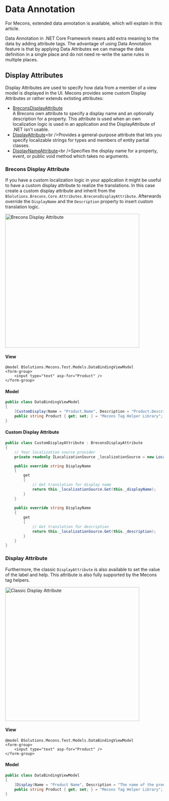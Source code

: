 # Data Annotation

For Mecons, extended data annotation is available, which will explain in this article.

Data Annotation in .NET Core Framework means add extra meaning to the data by adding attribute tags. The advantage of using Data Annotation feature is that by applying Data Attributes we can manage the data definition in a single place and do not need re-write the same rules in multiple places.

## Display Attributes

Display Attributes are used to specify how data from a member of a view model is displayed in the UI. Mecons provides some custom Display Attributes or rather extends extisting attributes:

* [BreconsDisplayAttribute](https://github.com/brecons/brecons-tag-helper/blob/master/BSolutions.Brecons/BSolutions.Brecons.Core/Attributes/BreconsDisplayAttribute.cs)<br />A Brecons own attribute to specify a display name and an optionally description for a property. This attribute is used when an own localization logic is used in an application and the DisplayAttribute of .NET isn't usable.
* [DisplayAttribute](https://msdn.microsoft.com/de-de/library/system.componentmodel.dataannotations.displayattribute(v=vs.110).aspx)<br />Provides a general-purpose attribute that lets you specify localizable strings for types and members of entity partial classes.
* [DisplayNameAttribute](https://msdn.microsoft.com/de-de/library/system.componentmodel.displaynameattribute(v=vs.110).aspx)<br />Specifies the display name for a property, event, or public void method which takes no arguments.

### Brecons Display Attribute

If you have a custom localization logic in your application it might be useful to have a custom display attribute to realize the translations. In this case create a custom display attribute and inherit from the `BSolutions.Brecons.Core.Attributes.BreconsDisplayAttribute`. Afterwards override the `DisplayName` and the `Description` property to insert custom translation logic.

<img src="/images/data-annotation_01.png" width="426" alt="Brecons Display Attribute">

#### View

```markup
@model BSolutions.Mecons.Test.Models.DataBindingViewModel
<form-group>
    <input type="text" asp-for="Product" />
</form-group>
```

#### Model

```csharp
public class DataBindingViewModel
{
    [CustomDisplay(Name = "Product.Name", Description = "Product.Description")]
    public string Product { get; set; } = "Mecons Tag Helper Library";
}
```

#### Custom Display Attribute

```csharp
public class CustomDisplayAttribute : BreconsDisplayAttribute
{
    // Your localization source provider
    private readonly ILocalizationSource _localizationSource = new LocalizationSource();

    public override string DisplayName
    {
        get
        {
            // Get translation for display name
            return this._localizationSource.Get(this._displayName);
        }
    }
    
    public override string DisplayName
    {
        get
        {
            // Get translation for description
            return this._localizationSource.Get(this._description);
        }
    }
}
```

### Display Attribute

Furthermore, the classic `DisplayAttribute` is also available to set the value of the label and help. This attribute is also fully supported by the Mecons tag helpers.

<img src="/images/data-annotation_02.png" width="426" alt="Classic Display Attribute">

#### View

```markup
@model BSolutions.Mecons.Test.Models.DataBindingViewModel
<form-group>
    <input type="text" asp-for="Product" />
</form-group>
```

#### Model

```csharp
public class DataBindingViewModel
{
    [Display(Name = "Product Name", Description = "The name of the product")]
    public string Product { get; set; } = "Mecons Tag Helper Library";
}
```